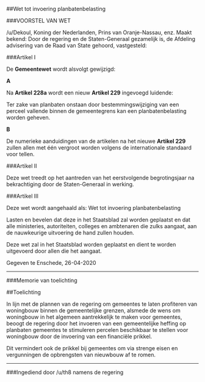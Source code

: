 ##Wet tot invoering planbatenbelasting 
 
###VOORSTEL VAN WET

/u/Dekoul, Koning der Nederlanden, Prins van Oranje-Nassau, enz. Maakt bekend: Door de regering en de Staten-Generaal gezamelijk is, de Afdeling advisering van de Raad van State gehoord, vastgesteld:


###Artikel I

De **Gemeentewet** wordt alsvolgt gewijzigd:

**A**

Na **Artikel 228a** wordt een nieuw **Artikel 229** ingevoegd luidende:

Ter zake van planbaten onstaan door bestemmingswijziging van een perceel vallende binnen de gemeentegrens kan een planbatenbelasting worden geheven.

**B**

De numerieke aanduidingen van de artikelen na het nieuwe **Artikel 229** zullen allen met één vergroot worden volgens de internationale standaard voor tellen. 


###Artikel II

Deze wet treedt op het aantreden van het eerstvolgende begrotingsjaar na bekrachtiging door de Staten-Generaal in werking.

###Artikel III

Deze wet wordt aangehaald als: Wet tot invoering planbatenbelasting

Lasten en bevelen dat deze in het Staatsblad zal worden geplaatst en dat alle ministeries, autoriteiten, colleges en ambtenaren die zulks aangaat, aan de nauwkeurige uitvoering de hand zullen houden.

Deze wet zal in het Staatsblad worden geplaatst en dient te worden uitgevoerd door allen die het aangaat.

Gegeven te Enschede, 26-04-2020

---

###Memorie van toelichting

##Toelichting

In lijn met de plannen van de regering om gemeentes te laten profiteren van woningbouw binnen de gemeentelijke grenzen, alsmede de wens om woningbouw in het algemeen aantrekkelijk te maken voor gemeentes, beoogt de regering door het invoeren van een gemeentelijke heffing op planbaten gemeentes te stimuleren percelen beschikbaar te stellen voor woningbouw door de invoering van een financiële prikkel.

Dit vermindert ook de prikkel bij gemeentes om via strenge eisen en vergunningen de opbrengsten van nieuwbouw af te romen.


---

###Ingediend door /u/th8 namens de regering

